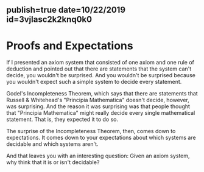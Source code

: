 publish=true
date=10/22/2019
id=3vjlasc2k2knq0k0
---


# Proofs and Expectations

If I presented an axiom system that consisted of one axiom and one rule of deduction and pointed out that there are statements that the system can't decide, you wouldn't be surprised. And you wouldn't be surprised because you wouldn't expect such a simple system to decide every statement.

Godel's Incompleteness Theorem, which says that there are statements that Russell & Whitehead's "Principia Mathematica" doesn't decide, however, was surprising. And the reason it was surprising was that people thought that "Principia Mathematica" might really decide every single mathematical statement. That is, they expected it to do so.

The surprise of the Incompleteness Theorem, then, comes down to expectations. It comes down to your expectations about which systems are decidable and which systems aren't.

And that leaves you with an interesting question: Given an axiom system, why think that it is or isn't decidable?
